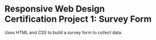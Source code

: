 # Responsive Web Design Certification Project 1: Survey Form
Uses HTML and CSS to build a survey form to collect data.
